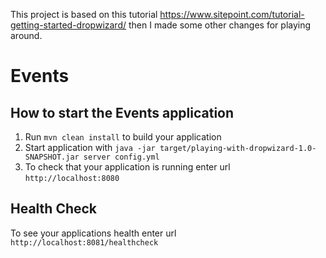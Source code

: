 This project is based on this tutorial https://www.sitepoint.com/tutorial-getting-started-dropwizard/ then I made some other changes for playing around.

# Events

How to start the Events application
---

1. Run `mvn clean install` to build your application
1. Start application with `java -jar target/playing-with-dropwizard-1.0-SNAPSHOT.jar server config.yml`
1. To check that your application is running enter url `http://localhost:8080`

Health Check
---

To see your applications health enter url `http://localhost:8081/healthcheck`

